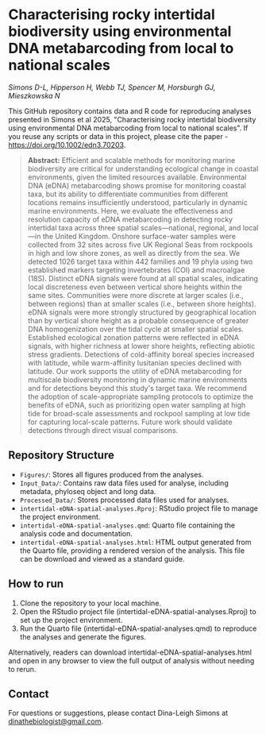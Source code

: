# Characterising rocky intertidal biodiversity using environmental DNA metabarcoding from local to national scales

*Simons D-L, Hipperson H, Webb TJ, Spencer M, Horsburgh GJ, Mieszkowska N*

This GitHub repository contains data and R code for reproducing analyses presented in Simons et al 2025, "Characterising rocky intertidal biodiversity using environmental DNA metabarcoding from local to national scales". If you reuse any scripts or data in this project, please cite the paper -  https://doi.org/10.1002/edn3.70203.

> **Abstract:** Efficient and scalable methods for monitoring marine biodiversity are critical for understanding ecological change in coastal environments, given the limited resources available. Environmental DNA (eDNA) metabarcoding shows promise for monitoring coastal taxa, but its ability to differentiate communities from different locations remains insufficiently understood, particularly in dynamic marine environments. Here, we evaluate the effectiveness and resolution capacity of eDNA metabarcoding in detecting rocky intertidal taxa across three spatial scales—national, regional, and local—in the United Kingdom. Onshore surface-water samples were collected from 32 sites across five UK Regional Seas from rockpools in high and low shore zones, as well as directly from the sea. We detected 1026 target taxa within 442 families and 19 phyla using two established markers targeting invertebrates (COI) and macroalgae (18S). Distinct eDNA signals were found at all spatial scales, indicating local discreteness even between vertical shore heights within the same sites. Communities were more discrete at larger scales (i.e., between regions) than at smaller scales (i.e., between shore heights). eDNA signals were more strongly structured by geographical location than by vertical shore height as a probable consequence of greater DNA homogenization over the tidal cycle at smaller spatial scales. Established ecological zonation patterns were reflected in eDNA signals, with higher richness at lower shore heights, reflecting abiotic stress gradients. Detections of cold-affinity boreal species increased with latitude, while warm-affinity lusitanian species declined with latitude. Our work supports the utility of eDNA metabarcoding for multiscale biodiversity monitoring in dynamic marine environments and for detections beyond this study's target taxa. We recommend the adoption of scale-appropriate sampling protocols to optimize the benefits of eDNA, such as prioritizing open water sampling at high tide for broad-scale assessments and rockpool sampling at low tide for capturing local-scale patterns. Future work should validate detections through direct visual comparisons.

## Repository Structure
-   `Figures/`: Stores all figures produced from the analyses.
-   `Input_Data/`: Contains raw data files used for analyse, including metadata, phyloseq object and long data.
-   `Processed_Data/`: Stores processed data files used for analyses.
-   `intertidal-eDNA-spatial-analyses.Rproj`: RStudio project file to manage the project environment.
-   `intertidal-eDNA-spatial-analyses.qmd`: Quarto file containing the analysis code and documentation.
-   `intertidal-eDNA-spatial-analyses.html`: HTML output generated from the Quarto file, providing a rendered version of the analysis. This file can be download and viewed as a standard guide.

## How to run
1. Clone the repository to your local machine.
2. Open the RStudio project file (intertidal-eDNA-spatial-analyses.Rproj) to set up the project environment.
3. Run the Quarto file (intertidal-eDNA-spatial-analyses.qmd) to reproduce the analyses and generate the figures.

Alternatively, readers can download intertidal-eDNA-spatial-analyses.html and open in any browser to view the full output of analysis without needing to rerun. 

## Contact
For questions or suggestions, please contact Dina-Leigh Simons at dinathebiologist@gmail.com.
